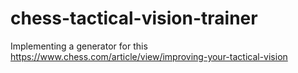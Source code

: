 # chess-tactical-vision-trainer
Implementing a generator for this https://www.chess.com/article/view/improving-your-tactical-vision
